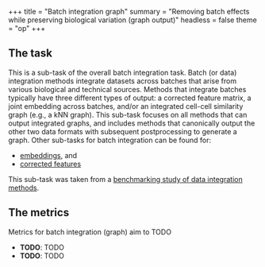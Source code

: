 +++
title = "Batch integration graph"
summary = "Removing batch effects while preserving biological variation (graph output)"
headless = false
theme = "op"
+++
<!--- TODO: add links --->


## The task

This is a sub-task of the overall batch integration task. Batch (or data) integration
methods integrate datasets across batches that arise from various biological and
technical sources. Methods that integrate batches typically have three different types
of output: a corrected feature matrix, a joint embedding across batches, and/or an
integrated cell-cell similarity graph (e.g., a kNN graph). This sub-task focuses on all
methods that can output integrated graphs, and includes methods that canonically output
the other two data formats with subsequent postprocessing to generate a graph. Other
sub-tasks for batch integration can be found for:

* [embeddings](../batch_integration_embed/), and
* [corrected features](../batch_integration_feature/)

This sub-task was taken from a [benchmarking study of data integration
methods](https://www.biorxiv.org/content/10.1101/2020.05.22.111161v2).

## The metrics

Metrics for batch integration (graph) aim to TODO

* **TODO**: TODO
* **TODO**: TODO

